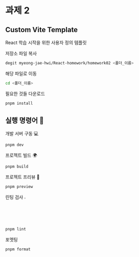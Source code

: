 # 과제 2

## Custom Vite Template

React 학습 시작을 위한 사용자 정의 템플릿

저장소 파일 복사

```sh
degit myeong-jae-hwi/React-homework/homework02 <폴더_이름>
```

해당 파일로 이동

```sh
cd <폴더_이름>
```

필요한 것들 다운로드

```sh
pnpm install
```

## 실행 명령어 💬

개발 서버 구동 💻

```sh
pnpm dev
```

프로젝트 빌드 🌍

```sh
pnpm build
```

프로젝트 프리뷰 👀

```sh
pnpm preview
```

린팅 검사
<img width = "2%" src = "https://github.com/user-attachments/assets/f0c73ac1-b397-4d2d-be88-8c2ea4fecda4"/>

```sh
pnpm lint
```

포멧팅
<img width = "15px" src = "https://github.com/user-attachments/assets/e35e8534-8344-440c-86c7-ef3142069f65"/>

```sh
pnpm format
```
